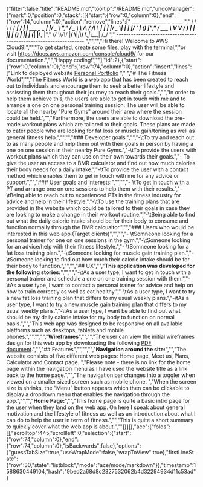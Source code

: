 {"filter":false,"title":"README.md","tooltip":"/README.md","undoManager":{"mark":0,"position":0,"stack":[[{"start":{"row":0,"column":0},"end":{"row":14,"column":0},"action":"remove","lines":["         ___        ______     ____ _                 _  ___  ","        / \\ \\      / / ___|   / ___| | ___  _   _  __| |/ _ \\ ","       / _ \\ \\ /\\ / /\\___ \\  | |   | |/ _ \\| | | |/ _` | (_) |","      / ___ \\ V  V /  ___) | | |___| | (_) | |_| | (_| |\\__, |","     /_/   \\_\\_/\\_/  |____/   \\____|_|\\___/ \\__,_|\\__,_|  /_/ "," ----------------------------------------------------------------- ","","","Hi there! Welcome to AWS Cloud9!","","To get started, create some files, play with the terminal,","or visit https://docs.aws.amazon.com/console/cloud9/ for our documentation.","","Happy coding!",""],"id":2},{"start":{"row":0,"column":0},"end":{"row":74,"column":0},"action":"insert","lines":["Link to deployed website [Personal Portfolio](https://firash94.github.io/Interactive-Frontend-Development-Milestone-Project-/index.html)  ","     ","# The Fitness World","","The Fitness World is a web app that has been created to reach out to individuals and encourage them to seek a better lifestyle and assissting them throughout their journey to reach their goals.","","In order to help them achieve this, the users are able to get in touch with me and to arrange a one on one personal training session. The user will be able to locate all the nearby \"Pure Gyms\" around their area where the session could be held.","","Furthermore, the users are able to download the pre-made workout plans which are tailored to their goals. These plans are made to cater people who are looking for fat loss or muscle gain/toning as well as general fitness help.","","","### Developer goals:","","-\tTo try and reach out to as many people and help them out with their goals in person by having a one on one session in their nearby Pure Gyms.","-\tTo provide the users with workout plans which they can use on their own towards their goals.","-   To give the user an access to a BMR calculator and find out how much calories their body needs for a daily intake.","-\tTo provide the user with a contact method which enables them to get in touch with me for any advice or support.","","### User goals and interests:","","","- \tTo get in touch with a PT and arrange one on one sessions to help them with their results.","-\tBeing able to reach out to experienced PTs in the fitness industry for advice and help in their lifestyle.","-\tTo use the training plans that are provided in the website which could be tailored to their goals in case they are looking to make a change in their workout routine.","-\tBeing able to find out what the daily calorie intake should be for their body to consume and function normally through the BMR calcualtor.","","### Users who would be interested in this web app (Target clients)","","","- \tSomneone looking for a personal trainer for one on one sessions in the gym.","-\tSomeone looking for an advice/help with their fitness lifestyle.","- \tSomneone looking for a fat loss training plan.","-\tSomeone looking for muscle gain training plan.","-\tSomeone looking to find out how much their calorie intake should be for their body to function.","","","## UX","","**This application was developed for the following stories:**","","","-\tAs a user type, I want to get in touch with a personal trainer and schedule a one on one training session with them.","-\tAs a user type, I want to contact a personal trainer for advice and help on how to train correctly as well as eat healthy.","-\tAs a user type, I want to try a new fat loss training plan that differs to my usual weekly plans.","-\tAs a user type, I want to try a new muscle gain training plan that differs to my usual weekly plans.","-\tAs a user type, I want be able to find out what should be my daily calorie intake for my body to function on normal basis.","","This web app was designed to be responsive on all available platforms such as desktops, tablets and mobile phones.","","","","**Wireframes**","","","The user can view the initial wireframes design for this web app by downloading the following [PDF document](https://pdfhost.io/v/tKbBzz6m_Wireframespdf.pdf).","","## Features","","","","**Navigation around the site:**","","The website consists of five different web pages: Home page, Meet us, Plans, Calculator and Contact page. ","Please note - there is no link for the home page within the navigation menu as I have used the website title as a link back to the home page.","","The navigation bar changes into a toggler when viewed on a smaller sized screen such as mobile phone. ","When the screen size is shrinks, the “Menu” button appears which then can be clickable to display a dropdown menu that enables the navigation through the app.","","","**Home Page:**","","This home page is quite a basic intro page for the user when they land on the web app. On here I speak about general motivation and the lifestyle of fitness as well as an introduction about what I can do to help the user in term of fitness.","","This is quite a short summary to quickly cover what the web app is about.",""]}]]},"ace":{"folds":[],"scrolltop":445,"scrollleft":0,"selection":{"start":{"row":74,"column":0},"end":{"row":74,"column":0},"isBackwards":false},"options":{"guessTabSize":true,"useWrapMode":false,"wrapToView":true},"firstLineState":{"row":30,"state":"listblock","mode":"ace/mode/markdown"}},"timestamp":1588630449104,"hash":"9bed2a68d8c2327532062b4d32294934d11c53ad"}